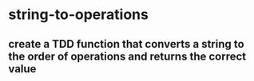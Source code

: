 # string-to-operations
## create a TDD function that converts a string to the order of operations and returns the correct value
